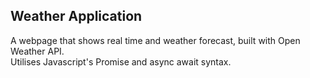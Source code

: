 ## Weather Application
A webpage that shows real time and weather forecast, built with Open Weather API.<br/>
Utilises Javascript's Promise and async await syntax.